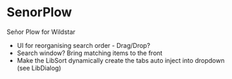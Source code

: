 SenorPlow
=========

Señor Plow for Wildstar

- UI for reorganising search order - Drag/Drop?
- Search window? Bring matching items to the front
- Make the LibSort dynamically create the tabs auto inject into dropdown (see LibDialog)
